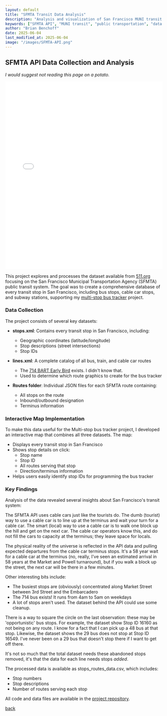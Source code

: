 ```yaml
---
layout: default
title: "SFMTA Transit Data Analysis"
description: "Analysis and visualization of San Francisco MUNI transit data using the SFMTA API, including route optimization and performance metrics"
keywords: ["SFMTA API", "MUNI transit", "public transportation", "data analysis", "San Francisco transit", "transit visualization", "route optimization", "transport data"]
author: "Brian Benchoff"
date: 2025-06-04
last_modified_at: 2025-06-04
image: "/images/SFMTA-API.png"
---
```


## SFMTA API Data Collection and Analysis

_I would suggest not reading this page on a potato._

<div style="width: 100%; height: 600px;">
<iframe src="/assets/pages/stops_routes_map.html" width="100%" height="100%" frameborder="0"></iframe>
</div>

This project explores and processes the dataset available from [511.org](https://511.org/) focusing on the San Francisco Municipal Transportation Agency (SFMTA) public transit system. The goal was to create a comprehensive database of every transit stop in San Francisco, including bus stops, cable car stops, and subway stations, supporting my [multi-stop bus tracker](https://bbenchoff.github.io/pages/BusTideDisplay.html) project.

### Data Collection

The project consists of several key datasets:

- **stops.xml**: Contains every transit stop in San Francisco, including:
  - Geographic coordinates (latitude/longitude)
  - Stop descriptions (street intersections)
  - Stop IDs
  
- **lines.xml**: A complete catalog of all bus, train, and cable car routes
  - The [714 BART Early Bird](https://www.sfmta.com/routes/714-bart-early-bird) exists. I didn't know that.
  - Used to determine which route graphics to create for the bus tracker
  
- **Routes folder**: Individual JSON files for each SFMTA route containing:
  - All stops on the route
  - Inbound/outbound designation
  - Terminus information

### Interactive Map Implementation

To make this data useful for the Multi-stop bus tracker project, I developed an interactive map that combines all three datasets. The map:

- Displays every transit stop in San Francisco
- Shows stop details on click:
  - Stop name
  - Stop ID
  - All routes serving that stop
  - Direction/terminus information
- Helps users easily identify stop IDs for programming the bus tracker

### Key Findings

Analysis of the data revealed several insights about San Francisco's transit system:

The SFMTA API uses cable cars just like the tourists do. The dumb (tourist) way to use a cable car is to line up at the terminus and wait your turn for a cable car. The smart (local) way to use a cable car is to walk one block up the hill and get on the next car. The cable car operators know this, and do not fill the cars to capacity at the terminus; they leave space for locals.

The physical reality of the universe is reflected in the API data and pulling expected departures from the cable car terminus stops. It's a 58 year wait for a cable car at the terminus (no, really, I've seen an estimated arrival in 58 years at the Market and Powell turnaround), but if you walk a block up the street, the next car will be there in a few minutes.

Other interesting bits include:

- The busiest stops are (obviously) concentrated along Market Street between 3rd Street and the Embarcadero
- The 714 bus exists! It runs from 4am to 5am on weekdays
- A lot of stops aren't used. The dataset behind the API could use some cleanup.

There is a way to square the circle on the last observation: these may be 'opportunistic' bus stops. For example, the dataset show Stop ID 16160 as not being on any route. I know for a fact that I can pick up a 48 bus at that stop. Likewise, the dataset shows the 29 bus does not stop at Stop ID 16549. I've never been on a 29 bus that doesn't stop there if I want to get off there.

It's not so much that the total dataset needs these abandoned stops removed, it's that the data for each line needs stops _added_.

The processed data is available as stops_routes_data.csv, which includes:
- Stop numbers
- Stop descriptions
- Number of routes serving each stop

All code and data files are available in the [project repository](https://github.com/bbenchoff/sfmta-api).

[back](../)
